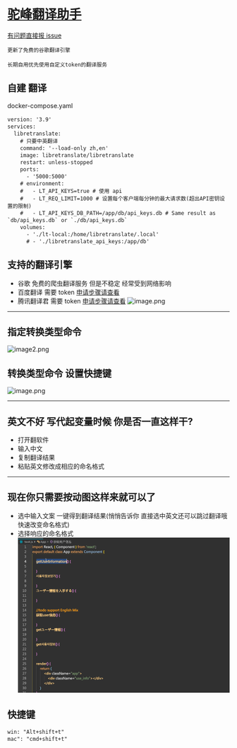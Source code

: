 # [驼峰翻译助手](https://marketplace.visualstudio.com/items?itemName=svenzhao.var-translation)

[有问题直接报 issue](https://github.com/SvenZhao/var-translation/issues)

```
更新了免费的谷歌翻译引擎

长期自用优先使用自定义token的翻译服务
```

## 自建 翻译

docker-compose.yaml

```docker
version: '3.9'
services:
  libretranslate:
    # 只要中英翻译
    command: '--load-only zh,en'
    image: libretranslate/libretranslate
    restart: unless-stopped
    ports:
      - '5000:5000'
    # environment:
    #   - LT_API_KEYS=true # 使用 api
    #   - LT_REQ_LIMIT=1000 # 设置每个客户端每分钟的最大请求数(超出API密钥设置的限制)
    #   - LT_API_KEYS_DB_PATH=/app/db/api_keys.db # Same result as `db/api_keys.db` or `./db/api_keys.db`
    volumes:
      - './lt-local:/home/libretranslate/.local'
      # - './libretranslate_api_keys:/app/db'
```

## 支持的翻译引擎

- 谷歌 免费的爬虫翻译服务 但是不稳定 经常受到网络影响
- 百度翻译 需要 token [申请步骤请查看](https://hcfy.app/docs/services/baidu-api)
- 腾讯翻译君 需要 token [申请步骤请查看](https://hcfy.app/docs/services/qq-api)
  ![image.png](https://s2.loli.net/2022/04/27/3GVQkIyZdsv2fYC.png)

---

## 指定转换类型命令

![image2.png](https://s2.loli.net/2022/04/12/JOEYamiZAPMdfcg.png)

## 转换类型命令 设置快捷键

![image.png](https://s2.loli.net/2022/04/12/MvIZTaCiPpr35kA.png)

---

## 英文不好 写代起变量时候 你是否一直这样干?

- 打开翻软件
- 输入中文
- 复制翻译结果
- 粘贴英文修改成相应的命名格式

---

## 现在你只需要按动图这样来就可以了

- 选中输入文案 一键得到翻译结果(悄悄告诉你 直接选中英文还可以跳过翻译哦 快速改变命名格式)
- 选择响应的命名格式
  ![feature X](images/vscode1.gif)

## 快捷键

    win: "Alt+shift+t"
    mac": "cmd+shift+t"
